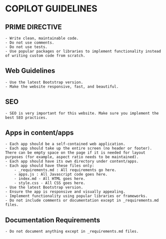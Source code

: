 # COPILOT GUIDELINES
                
## PRIME DIRECTIVE
	- Write clean, maintainable code.
    - Do not use comments.
    - Do not use tests.
    - Use popular packages or libraries to implement functionality instead of writing custom code from scratch.

## Web Guidelines
    - Use the latest Bootstrap version.
    - Make the website responsive, fast, and beautiful.

## SEO
    - SEO is very important for this website. Make sure you implement the best SEO practices.

## Apps in content/apps
    - Each app should be a self-contained web application.
    - Each app should take up the entire screen (no header or footer). There can be empty space on the page if it is needed for layout purposes (for example, aspect ratio needs to be maintained).
    - Each app should have its own directory under content/apps.
    - Each app should have these files only:
        - _requirements.md : All requirements go here.
        - apps.js : All Javascript code goes here.
        - index.md - All HTML goes here.
        - style.css - All CSS goes here.
    - Use the latest Bootstrap version.
    - Ensure the app is responsive and visually appealing.
    - Implement functionality using popular libraries or frameworks.
    - Do not include comments or documentation except in _requirements.md files.

## Documentation Requirements
	- Do not document anything except in _requirements.md files.
    